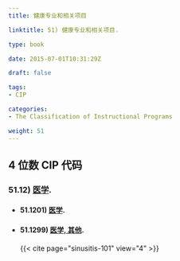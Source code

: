 ```yaml
---
title: 健康专业和相关项目

linktitle: 51) 健康专业和相关项目.

type: book

date: 2015-07-01T10:31:29Z

draft: false

tags:
- CIP

categories:
- The Classification of Instructional Programs

weight: 51
---
```


## 4 位数 CIP 代码

### 51.12) [医学](https://nces.ed.gov/ipeds/cipcode/cipdetail.aspx?y=56&cipid=91088).

- #### 51.1201) [医学](https://nces.ed.gov/ipeds/cipcode/cipdetail.aspx?y=56&cipid=91089).
    
- #### 51.1299) [医学, 其他](https://nces.ed.gov/ipeds/cipcode/cipdetail.aspx?y=56&cipid=93010).

    {{< cite page="sinusitis-101" view="4" >}}